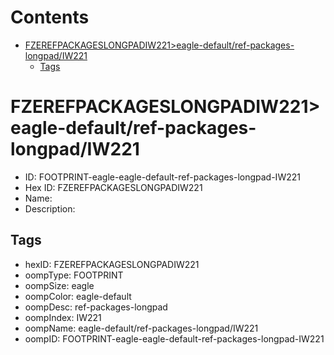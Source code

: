



Contents
========

* [FZEREFPACKAGESLONGPADIW221>eagle-default/ref-packages-longpad/IW221](#fzerefpackageslongpadiw221eagle-defaultref-packages-longpadiw221)
	* [Tags](#tags)

# FZEREFPACKAGESLONGPADIW221>eagle-default/ref-packages-longpad/IW221

- ID: FOOTPRINT-eagle-eagle-default-ref-packages-longpad-IW221
- Hex ID: FZEREFPACKAGESLONGPADIW221
- Name: 
- Description: 

## Tags

- hexID: FZEREFPACKAGESLONGPADIW221
- oompType: FOOTPRINT
- oompSize: eagle
- oompColor: eagle-default
- oompDesc: ref-packages-longpad
- oompIndex: IW221
- oompName: eagle-default/ref-packages-longpad/IW221
- oompID: FOOTPRINT-eagle-eagle-default-ref-packages-longpad-IW221
